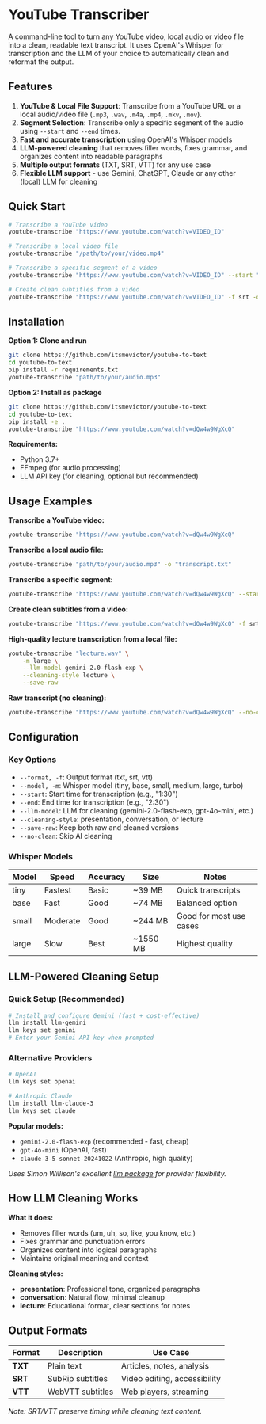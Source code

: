 # YouTube Transcriber

A command-line tool to turn any YouTube video, local audio or video file into a clean, readable text transcript. It uses OpenAI's Whisper for transcription and the LLM of your choice to automatically clean and reformat the output.

## Features

1. **YouTube & Local File Support**: Transcribe from a YouTube URL or a local audio/video file (`.mp3`, `.wav`, `.m4a`, `.mp4`, `.mkv`, `.mov`).
2. **Segment Selection**: Transcribe only a specific segment of the audio using `--start` and `--end` times.
3. **Fast and accurate transcription** using OpenAI's Whisper models
4. **LLM-powered cleaning** that removes filler words, fixes grammar, and organizes content into readable paragraphs
5. **Multiple output formats** (TXT, SRT, VTT) for any use case
6. **Flexible LLM support** - use Gemini, ChatGPT, Claude or any other (local) LLM for cleaning

## Quick Start

```bash
# Transcribe a YouTube video
youtube-transcribe "https://www.youtube.com/watch?v=VIDEO_ID"

# Transcribe a local video file
youtube-transcribe "/path/to/your/video.mp4"

# Transcribe a specific segment of a video
youtube-transcribe "https://www.youtube.com/watch?v=VIDEO_ID" --start "1:30" --end "2:30"

# Create clean subtitles from a video
youtube-transcribe "https://www.youtube.com/watch?v=VIDEO_ID" -f srt -o subtitles.srt
```

## Installation

**Option 1: Clone and run**
```bash
git clone https://github.com/itsmevictor/youtube-to-text
cd youtube-to-text
pip install -r requirements.txt
youtube-transcribe "path/to/your/audio.mp3"
```

**Option 2: Install as package**
```bash
git clone https://github.com/itsmevictor/youtube-to-text
cd youtube-to-text
pip install -e .
youtube-transcribe "https://www.youtube.com/watch?v=dQw4w9WgXcQ"   
```

**Requirements:**
- Python 3.7+
- FFmpeg (for audio processing)
- LLM API key (for cleaning, optional but recommended)

## Usage Examples

**Transcribe a YouTube video:**
```bash
youtube-transcribe "https://www.youtube.com/watch?v=dQw4w9WgXcQ"
```

**Transcribe a local audio file:**
```bash
youtube-transcribe "path/to/your/audio.mp3" -o "transcript.txt"
```

**Transcribe a specific segment:**
```bash
youtube-transcribe "https://www.youtube.com/watch?v=dQw4w9WgXcQ" --start "00:01:30" --end "00:02:30"
```

**Create clean subtitles from a video:**
```bash
youtube-transcribe "https://www.youtube.com/watch?v=dQw4w9WgXcQ" -f srt
```

**High-quality lecture transcription from a local file:**
```bash
youtube-transcribe "lecture.wav" \
    -m large \
    --llm-model gemini-2.0-flash-exp \
    --cleaning-style lecture \
    --save-raw
```

**Raw transcript (no cleaning):**
```bash
youtube-transcribe "https://www.youtube.com/watch?v=dQw4w9WgXcQ" --no-clean
```

## Configuration

### Key Options
- `--format, -f`: Output format (txt, srt, vtt)
- `--model, -m`: Whisper model (tiny, base, small, medium, large, turbo)
- `--start`: Start time for transcription (e.g., "1:30")
- `--end`: End time for transcription (e.g., "2:30")
- `--llm-model`: LLM for cleaning (gemini-2.0-flash-exp, gpt-4o-mini, etc.)
- `--cleaning-style`: presentation, conversation, or lecture
- `--save-raw`: Keep both raw and cleaned versions
- `--no-clean`: Skip AI cleaning

### Whisper Models
| Model | Speed | Accuracy | Size | Notes |
|-------|-------|----------|------|-------|
| tiny | Fastest | Basic | ~39 MB | Quick transcripts |
| base | Fast | Good | ~74 MB | Balanced option |
| small | Moderate | Good | ~244 MB | Good for most use cases |
| large | Slow | Best | ~1550 MB | Highest quality |

## LLM-Powered Cleaning Setup

### Quick Setup (Recommended)
```bash
# Install and configure Gemini (fast + cost-effective)
llm install llm-gemini
llm keys set gemini
# Enter your Gemini API key when prompted
```

### Alternative Providers
```bash
# OpenAI
llm keys set openai

# Anthropic Claude  
llm install llm-claude-3
llm keys set claude
```

**Popular models:**
- `gemini-2.0-flash-exp` (recommended - fast, cheap)
- `gpt-4o-mini` (OpenAI, fast)  
- `claude-3-5-sonnet-20241022` (Anthropic, high quality)

*Uses Simon Willison's excellent [llm package](https://github.com/simonw/llm) for provider flexibility.*

## How LLM Cleaning Works

**What it does:**
- Removes filler words (um, uh, so, like, you know, etc.)
- Fixes grammar and punctuation errors  
- Organizes content into logical paragraphs
- Maintains original meaning and context

**Cleaning styles:**
- **presentation**: Professional tone, organized paragraphs
- **conversation**: Natural flow, minimal cleanup
- **lecture**: Educational format, clear sections for notes

## Output Formats

| Format | Description | Use Case |
|--------|-------------|----------|
| **TXT** | Plain text | Articles, notes, analysis |
| **SRT** | SubRip subtitles | Video editing, accessibility |
| **VTT** | WebVTT subtitles | Web players, streaming |

*Note: SRT/VTT preserve timing while cleaning text content.*
